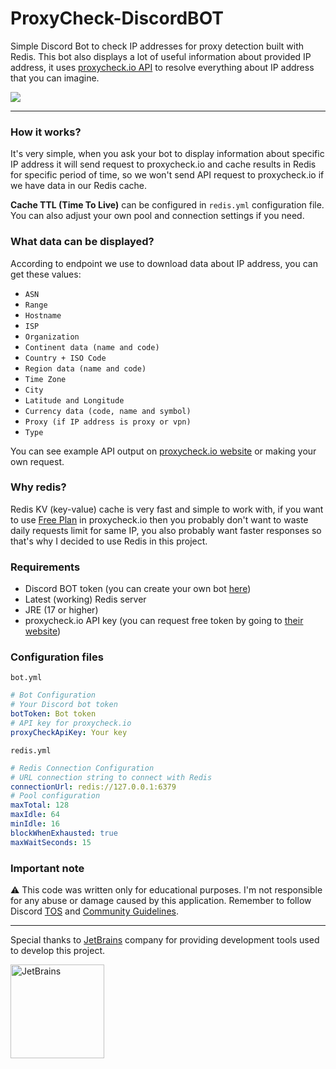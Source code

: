 # ProxyCheck-DiscordBOT

Simple Discord Bot to check IP addresses for proxy detection built with Redis. This bot also displays a lot of useful information about provided IP address, it uses [proxycheck.io API](https://proxycheck.io/) to resolve everything about IP address that you can imagine.

<img src="https://i.imgur.com/rBCiZxM.png">

---
### How it works?

It's very simple, when you ask your bot to display information about specific IP address it will send request to proxycheck.io and cache results in Redis for specific period of time, so we won't send API request to proxycheck.io if we have data in our Redis cache.

**Cache TTL (Time To Live)** can be configured in `redis.yml` configuration file. You can also adjust your own pool and connection settings if you need. 

### What data can be displayed?

According to endpoint we use to download data about IP address, you can get these values:
* `ASN`
* `Range`
* `Hostname`
* `ISP`
* `Organization`
* `Continent data (name and code)`
* `Country + ISO Code`
* `Region data (name and code)`
* `Time Zone`
* `City`
* `Latitude and Longitude`
* `Currency data (code, name and symbol)`
* `Proxy (if IP address is proxy or vpn)`
* `Type`

You can see example API output on [proxycheck.io website](https://proxycheck.io/) or making your own request.

### Why redis?

Redis KV (key-value) cache is very fast and simple to work with, if you want to use [Free Plan](https://proxycheck.io/pricing/) in proxycheck.io then you probably don't want to waste daily requests limit for same IP, you also probably want faster responses so that's why I decided to use Redis in this project.

### Requirements

* Discord BOT token (you can create your own bot [here](https://discord.com/developers/applications))
* Latest (working) Redis server
* JRE (17 or higher)
* proxycheck.io API key (you can request free token by going to [their website](https://proxycheck.io/))

### Configuration files

`bot.yml`
```yaml
# Bot Configuration
# Your Discord bot token
botToken: Bot token
# API key for proxycheck.io
proxyCheckApiKey: Your key
```
`redis.yml`
```yaml
# Redis Connection Configuration
# URL connection string to connect with Redis
connectionUrl: redis://127.0.0.1:6379
# Pool configuration
maxTotal: 128
maxIdle: 64
minIdle: 16
blockWhenExhausted: true
maxWaitSeconds: 15
```

### Important note

⚠️ This code was written only for educational purposes. I'm not responsible for any abuse or damage caused by this application. Remember to follow Discord [TOS](https://discord.com/terms) and [Community Guidelines](https://discord.com/guidelines).

---
Special thanks to [JetBrains](https://www.jetbrains.com/products/) company for providing development tools used to develop this project.

[<img src="https://user-images.githubusercontent.com/65517973/210912946-447a6b9a-2685-4796-9482-a44bffc727ce.png" alt="JetBrains" width="150">](https://www.jetbrains.com)